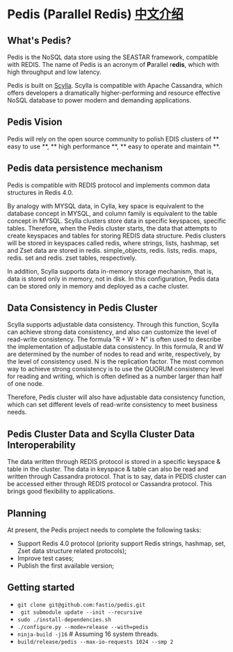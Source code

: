 # Pedis (Parallel Redis) [中文介绍](README_CN.md)

## What's Pedis?

Pedis is the NoSQL data store using the SEASTAR framework, compatible with REDIS. The name of Pedis is an acronym of **P**arallel r**edis**, which with high throughput and low latency.

Pedis is built on [Scylla](https://www.scylladb.com/). Scylla is compatible with Apache Cassandra, which offers developers a dramatically higher-performing and resource effective NoSQL database to power modern and demanding applications.

## Pedis Vision

Pedis will rely on the open source community to polish EDIS clusters of ** easy to use **, ** high performance **, ** easy to operate and maintain **.

## Pedis data persistence mechanism

Pedis is compatible with REDIS protocol and implements common data structures in Redis 4.0.

By analogy with MYSQL data, in Cylla, key space is equivalent to the database concept in MYSQL, and column family is equivalent to the table concept in MYSQL. Scylla clusters store data in specific keyspaces, specific tables. Therefore, when the Pedis cluster starts, the data that attempts to create keyspaces and tables for storing REDIS data structure. Pedis clusters will be stored in keyspaces called redis, where strings, lists, hashmap, set and Zset data are stored in redis. simple_objects, redis. lists, redis. maps, redis. set and redis. zset tables, respectively.

In addition, Scylla supports data in-memory storage mechanism, that is, data is stored only in memory, not in disk. In this configuration, Pedis data can be stored only in memory and deployed as a cache cluster.

## Data Consistency in Pedis Cluster

Scylla supports adjustable data consistency. Through this function, Scylla can achieve strong data consistency, and also can customize the level of read-write consistency. The formula "R + W > N" is often used to describe the implementation of adjustable data consistency. In this formula, R and W are determined by the number of nodes to read and write, respectively, by the level of consistency used. N is the replication factor. The most common way to achieve strong consistency is to use the QUORUM consistency level for reading and writing, which is often defined as a number larger than half of one node.

Therefore, Pedis cluster will also have adjustable data consistency function, which can set different levels of read-write consistency to meet business needs.

## Pedis Cluster Data and Scylla Cluster Data Interoperability

The data written through REDIS protocol is stored in a specific keyspace & table in the cluster. The data in keyspace & table can also be read and written through Cassandra protocol. That is to say, data in PEDIS cluster can be accessed either through REDIS protocol or Cassandra protocol. This brings good flexibility to applications.

## Planning

At present, the Pedis project needs to complete the following tasks:

* Support Redis 4.0 protocol (priority support Redis strings, hashmap, set, Zset data structure related protocols);
* Improve test cases;
* Publish the first available version;

## Getting started

* ```git clone git@github.com:fastio/pedis.git```
* ``` git submodule update --init --recursive```
* ```sudo ./install-dependencies.sh```
* ```./configure.py --mode=release --with=pedis```
* ```ninja-build -j16``` # Assuming 16 system threads.
* ```build/release/pedis --max-io-requests 1024 --smp 2```


